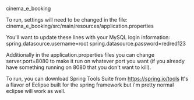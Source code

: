 cinema_e_booking

To run, settings will need to be changed in the file:
    cinema_e_booking/src/main/resources/application.properties
  
You'll want to update these lines with your MySQL login information:
    spring.datasource.username=root
    spring.datasource.password=redred123


Additionally in the application.properties files you can change server.port=8080 to make it run on whatever port you want (if you already have something running on 8080 that you don't want to kill).


To run, you can download Spring Tools Suite from https://spring.io/tools
It's a flavor of Eclipse built for the spring framework but i'm pretty normal eclipse will work as well.
